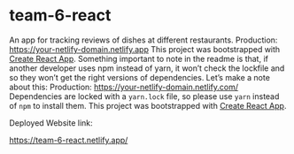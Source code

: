 # team-6-react
An app for tracking reviews of dishes at different restaurants.
Production: <https://your-netlify-domain.netlify.app>
This project was bootstrapped with
[Create React App](https://github.com/facebook/create-react-app).
Something important to note in the readme is that, if another developer uses npm instead of
yarn, it won’t check the lockfile and so they won’t get the right versions of dependencies.
Let’s make a note about this:
Production: <https://your-netlify-domain.netlify.com/>
Dependencies are locked with a `yarn.lock` file, so please use `yarn` instead
of `npm` to install them.
This project was bootstrapped with
[Create React App](https://github.com/facebook/create-react-app).

Deployed Website link:

https://team-6-react.netlify.app/
